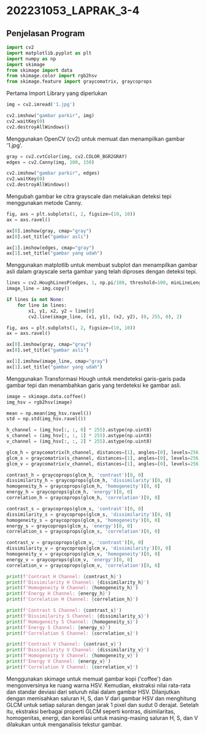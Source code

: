 # 202231053_LAPRAK_3-4

## Penjelasan Program


```python
import cv2
import matplotlib.pyplot as plt
import numpy as np
import skimage
from skimage import data
from skimage.color import rgb2hsv
from skimage.feature import graycomatrix, graycoprops
```

Pertama Import Library yang diperlukan

```python
img = cv2.imread('1.jpg')

cv2.imshow("gambar parkir", img)
cv2.waitKey(0)
cv2.destroyAllWindows()
```

Menggunakan OpenCV (cv2) untuk memuat dan menampilkan gambar '1.jpg'.

```python
gray = cv2.cvtColor(img, cv2.COLOR_BGR2GRAY)
edges = cv2.Canny(img, 100, 150)

cv2.imshow("gambar parkir", edges)
cv2.waitKey(0)
cv2.destroyAllWindows()
```

Mengubah gambar ke citra grayscale dan melakukan deteksi tepi menggunakan metode Canny.

```python
fig, axs = plt.subplots(1, 2, figsize=(10, 10))
ax = axs.ravel()

ax[0].imshow(gray, cmap="gray")
ax[0].set_title("gambar asli")

ax[1].imshow(edges, cmap="gray")
ax[1].set_title("gambar yang udah")
```

Menggunakan matplotlib untuk membuat subplot dan menampilkan gambar asli dalam grayscale serta gambar yang telah diproses dengan deteksi tepi.

```python
lines = cv2.HoughLinesP(edges, 1, np.pi/180, threshold=100, minLineLength=50, maxLineGap=10)
image_line = img.copy()

if lines is not None:
    for line in lines:
        x1, y1, x2, y2 = line[0]
        cv2.line(image_line, (x1, y1), (x2, y2), (0, 255, 0), 2)

fig, axs = plt.subplots(1, 2, figsize=(10, 10))
ax = axs.ravel()

ax[0].imshow(gray, cmap="gray")
ax[0].set_title("gambar asli")

ax[1].imshow(image_line, cmap="gray")
ax[1].set_title("gambar yang udah")
```

Menggunakan Transformasi Hough untuk mendeteksi garis-garis pada gambar tepi dan menambahkan garis yang terdeteksi ke gambar asli.

```python
image = skimage.data.coffee()
img_hsv = rgb2hsv(image)

mean = np.mean(img_hsv.ravel())
std = np.std(img_hsv.ravel())

h_channel = (img_hsv[:, :, 0] * 255).astype(np.uint8)
s_channel = (img_hsv[:, :, 1] * 255).astype(np.uint8)
v_channel = (img_hsv[:, :, 2] * 255).astype(np.uint8)

glcm_h = graycomatrix(h_channel, distances=[1], angles=[0], levels=256, symmetric=True, normed=True)
glcm_s = graycomatrix(s_channel, distances=[1], angles=[0], levels=256, symmetric=True, normed=True)
glcm_v = graycomatrix(v_channel, distances=[1], angles=[0], levels=256, symmetric=True, normed=True)

contrast_h = graycoprops(glcm_h, 'contrast')[0, 0]
dissimilarity_h = graycoprops(glcm_h, 'dissimilarity')[0, 0]
homogeneity_h = graycoprops(glcm_h, 'homogeneity')[0, 0]
energy_h = graycoprops(glcm_h, 'energy')[0, 0]
correlation_h = graycoprops(glcm_h, 'correlation')[0, 0]

contrast_s = graycoprops(glcm_s, 'contrast')[0, 0]
dissimilarity_s = graycoprops(glcm_s, 'dissimilarity')[0, 0]
homogeneity_s = graycoprops(glcm_s, 'homogeneity')[0, 0]
energy_s = graycoprops(glcm_s, 'energy')[0, 0]
correlation_s = graycoprops(glcm_s, 'correlation')[0, 0]

contrast_v = graycoprops(glcm_v, 'contrast')[0, 0]
dissimilarity_v = graycoprops(glcm_v, 'dissimilarity')[0, 0]
homogeneity_v = graycoprops(glcm_v, 'homogeneity')[0, 0]
energy_v = graycoprops(glcm_v, 'energy')[0, 0]
correlation_v = graycoprops(glcm_v, 'correlation')[0, 0]

print(f'Contrast H Channel: {contrast_h}')
print(f'Dissimilarity H Channel: {dissimilarity_h}')
print(f'Homogeneity H Channel: {homogeneity_h}')
print(f'Energy H Channel: {energy_h}')
print(f'Correlation H Channel: {correlation_h}')

print(f'Contrast S Channel: {contrast_s}')
print(f'Dissimilarity S Channel: {dissimilarity_s}')
print(f'Homogeneity S Channel: {homogeneity_s}')
print(f'Energy S Channel: {energy_s}')
print(f'Correlation S Channel: {correlation_s}')

print(f'Contrast V Channel: {contrast_v}')
print(f'Dissimilarity V Channel: {dissimilarity_v}')
print(f'Homogeneity V Channel: {homogeneity_v}')
print(f'Energy V Channel: {energy_v}')
print(f'Correlation V Channel: {correlation_v}')
```

Menggunakan skimage untuk memuat gambar kopi ('coffee') dan mengonversinya ke ruang warna HSV. Kemudian, ekstraksi nilai rata-rata dan standar deviasi dari seluruh nilai dalam gambar HSV. Dilanjutkan dengan memisahkan saluran H, S, dan V dari gambar HSV dan menghitung GLCM untuk setiap saluran dengan jarak 1 pixel dan sudut 0 derajat. Setelah itu, ekstraksi berbagai properti GLCM seperti kontras, disimilaritas, homogenitas, energi, dan korelasi untuk masing-masing saluran H, S, dan V dilakukan untuk menganalisis tekstur gambar.
